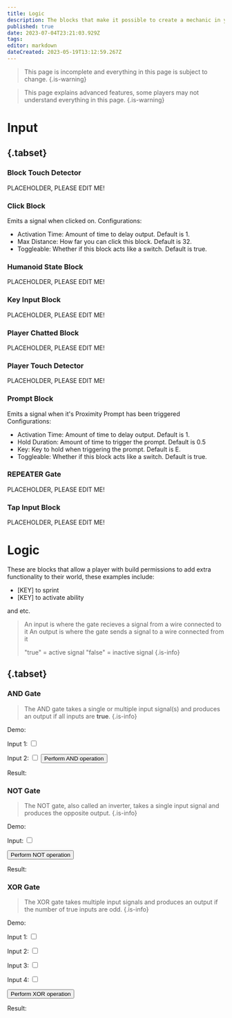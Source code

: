 ```yaml
---
title: Logic
description: The blocks that make it possible to create a mechanic in your world
published: true
date: 2023-07-04T23:21:03.929Z
tags: 
editor: markdown
dateCreated: 2023-05-19T13:12:59.267Z
---
```


> This page is incomplete and everything in this page is subject to change.
{.is-warning}

> This page explains advanced features, some players may not understand everything in this page.
{.is-warning}

# Input
## {.tabset}
### Block Touch Detector
PLACEHOLDER, PLEASE EDIT ME!

### Click Block
Emits a signal when clicked on. 
Configurations: 
- Activation Time: Amount of time to delay output. Default is 1. 
- Max Distance: How far you can click this block. Default is 32.
- Toggleable: Whether if this block acts like a switch. Default is true.

### Humanoid State Block
PLACEHOLDER, PLEASE EDIT ME!

### Key Input Block
PLACEHOLDER, PLEASE EDIT ME!

### Player Chatted Block
PLACEHOLDER, PLEASE EDIT ME!

### Player Touch Detector
PLACEHOLDER, PLEASE EDIT ME!

### Prompt Block
Emits a signal when it's Proximity Prompt has been triggered
Configurations:
- Activation Time: Amount of time to delay output. Default is 1.
- Hold Duration: Amount of time to trigger the prompt. Default is 0.5
- Key: Key to hold when triggering the prompt. Default is E.
- Toggleable: Whether if this block acts like a switch. Default is true.

### REPEATER Gate
PLACEHOLDER, PLEASE EDIT ME!

### Tap Input Block
PLACEHOLDER, PLEASE EDIT ME!

# Logic
These are blocks that allow a player with build permissions to add extra functionality to their world, these examples include:
- [KEY] to sprint
- [KEY] to activate ability

and etc.
> An input is where the gate recieves a signal from a wire connected to it
> An output is where the gate sends a signal to a wire connected from it
>
> "true" = active signal
> "false" = inactive signal
{.is-info}

## {.tabset}

### AND Gate
> The AND gate takes a single or multiple input signal(s) and produces an output if all inputs are **true**.
{.is-info}

Demo:
<div class="input-container">
<label for="AND_input1">Input 1:</label> <input type="checkbox" id="AND_input1" class="input">
  
<label for="AND_input2">Input 2:</label> <input type="checkbox" id="AND_input2" class="input">
<button id="performANDButton" class="button">Perform AND operation</button>
<p id="AND_result">Result:</p>
</div>

### NOT Gate
> The NOT gate, also called an inverter, takes a single input signal and produces the opposite output. 
{.is-info}

Demo:
<div class="input-container">
<label for="NOT_input1">Input:</label> <input type="checkbox" id="NOT_input1" class="input">
  
<button id="performNOTButton" class="button">Perform NOT operation</button>
<p id="NOT_result">Result:</p>
</div>

### XOR Gate
> The XOR gate takes multiple input signals and produces an output if the number of true inputs are odd.
{.is-info}

Demo:
<div class="input-container">
<label for="XOR_input1">Input 1:</label> <input type="checkbox" id="XOR_input1" class="input">
  
<label for="XOR_input2">Input 2:</label> <input type="checkbox" id="XOR_input2" class="input">

<label for="XOR_input3">Input 3:</label> <input type="checkbox" id="XOR_input3" class="input">

<label for="XOR_input4">Input 4:</label> <input type="checkbox" id="XOR_input4" class="input">
  
<button id="performXORButton" class="button">Perform XOR operation</button>
<p id="XOR_result">Result:</p>
</div>